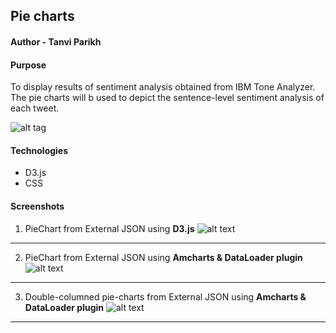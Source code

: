 ## Pie charts 

#### Author - Tanvi Parikh

#### Purpose
To display results of sentiment analysis obtained from IBM Tone Analyzer. The pie charts will b used to depict the sentence-level sentiment analysis of each tweet. 

![alt tag](https://github.com/CUBigDataClass/Big-Neuron/blob/Tanvi-branch/Visualizations/Interactive-PieChart/Sentence-level-pipeline.png)

#### Technologies 
 - D3.js
 - CSS

#### Screenshots
1. PieChart from External JSON using **D3.js**
![alt text](https://github.com/CUBigDataClass/Big-Neuron/blob/Tanvi-branch/Visualizations/Interactive-PieChart/screenshots/pie-chart2.png "Logo Title Text 1")

***

2. PieChart from External JSON using **Amcharts & DataLoader plugin**
![alt text](https://github.com/CUBigDataClass/Big-Neuron/blob/Tanvi-branch/Visualizations/Interactive-PieChart/screenshots/final_emotiontone.png "Logo Title Text 2")

***

3. Double-columned pie-charts from External JSON using **Amcharts & DataLoader plugin**
![alt text](https://github.com/CUBigDataClass/Big-Neuron/blob/Tanvi-branch/Visualizations/Interactive-PieChart/screenshots/final_colors.png "Logo Title Text 2")

***

